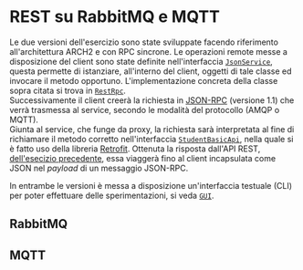 # REST su RabbitMQ e MQTT

Le due versioni dell'esercizio sono state sviluppate facendo riferimento all'architettura ARCH2 e con RPC sincrone. Le 
operazioni remote messe a disposizione del client sono state definite nell'interfaccia <code>[JsonService](src/main/java/rpc/common/JsonService.java)</code>,
questa permette di istanziare, all'interno del client, oggetti di tale classe ed invocare il metodo opportuno.
L'implementazione concreta della classe sopra citata si trova in <code>[RestRpc](src/main/java/rpc/common/RestRpc.java)</code>. <br>
Successivamente il client creerà la richiesta in [JSON-RPC](https://www.jsonrpc.org/) (versione 1.1) che verrà trasmessa
al service, secondo le modalità del protocollo (AMQP o MQTT). <br>
Giunta al service, che funge da proxy, la richiesta sarà interpretata al fine di richiamare il metodo corretto nell'interfaccia
<code>[StudentBasicApi](src/main/java/rpc/common/StudentBasicApi.java)</code>, nella quale si è fatto uso della libreria 
[Retrofit](https://square.github.io/retrofit/). Ottenuta la risposta dall'API REST, [dell'esecizio precedente](../4), essa
viaggerà fino al client incapsulata come JSON nel _payload_ di un messaggio JSON-RPC. 

In entrambe le versioni è messa a disposizione un'interfaccia testuale (CLI) per poter effettuare delle sperimentazioni,
si veda <code>[GUI](src/main/java/rpc/common/GUI.java)</code>.

## RabbitMQ


## MQTT 
